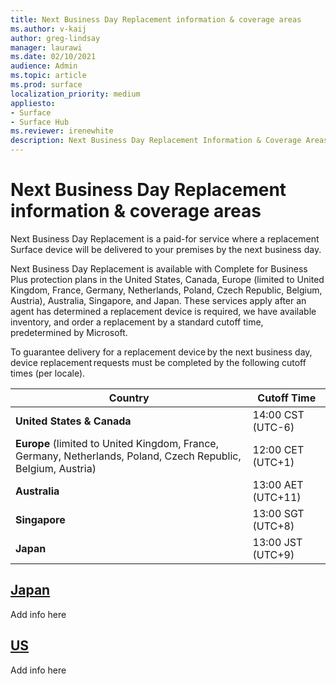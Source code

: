 ```yaml
---
title: Next Business Day Replacement information & coverage areas
ms.author: v-kaij
author: greg-lindsay
manager: laurawi
ms.date: 02/10/2021
audience: Admin
ms.topic: article
ms.prod: surface
localization_priority: medium
appliesto:
- Surface
- Surface Hub
ms.reviewer: irenewhite
description: Next Business Day Replacement Information & Coverage Areas.
---
```


# Next Business Day Replacement information & coverage areas

Next Business Day Replacement is a paid-for service where a replacement Surface device will be delivered to your premises by the next business day. 

Next Business Day Replacement is available with Complete for Business Plus protection plans in the United States, Canada, Europe (limited to United Kingdom, France, Germany, Netherlands, Poland, Czech Republic, Belgium, Austria), Australia, Singapore, and Japan. These services apply after an agent has determined a replacement device is required, we have available inventory, and order a replacement by a standard cutoff time, predetermined by Microsoft.  

To guarantee delivery for a replacement device by the next business day, device replacement requests must be completed by the following cutoff times (per locale). 


| Country                                                                                                    | Cutoff Time |
| -------------------------------------------------------------------------------------------------------------- | --------------- |
| **United States & Canada**                                                                                     | 14:00 CST    (UTC-6)      |
| **Europe** (limited to United Kingdom, France, Germany, Netherlands, Poland, Czech Republic, Belgium, Austria) | 12:00 CET   (UTC+1)     |
| **Australia**                                                                                                  | 13:00 AET   (UTC+11)    |
| **Singapore**                                                                                                  | 13:00 SGT    (UTC+8)   |
| **Japan**                                                                                                      | 13:00 JST    (UTC+9)   |


## [Japan](#tab/Japan)
Add info here
 
## [US](#tab/US)
Add info here



